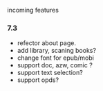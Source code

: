 incoming features

### 7.3
- refector about page.
- add library, scaning books?
- change font for epub/mobi
- support doc, azw, comic ?
- support text selection?
- support opds?

